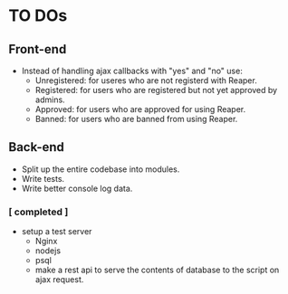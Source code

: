 # TO DOs

## Front-end
- Instead of handling ajax callbacks with "yes" and "no" use:
  - Unregistered: for useres who are not registerd with Reaper.
  - Registered: for users who are registered but not yet approved by admins.
  - Approved: for users who are approved for using Reaper.
  - Banned: for users who are banned from using Reaper.

## Back-end
- Split up the entire codebase into modules.
- Write tests.
- Write better console log data.

### [ completed ] 
- setup a test server
  - Nginx
  - nodejs
  - psql
  - make a rest api to serve the contents of database to the script on ajax request.
